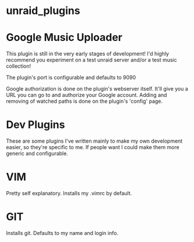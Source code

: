 unraid_plugins
==============

Google Music Uploader
=====================

This plugin is still in the very early stages of development!  I'd highly recommend you experiment on a test unraid 
server and/or a test music collection!

The plugin's port is configurable and defaults to 9090

Google authorization is done on the plugin's webserver itself.  It'll give you a URL you can go to and authorize your
 Google account.  Adding and removing of watched paths is done on the plugin's 'config' page.


Dev Plugins
===========

These are some plugins I've written mainly to make my own development easier, so they're specific to me.  If people want 
I could make them more generic and configurable.

VIM
===

Pretty self explanatory.  Installs my .vimrc by default.

GIT
===

Installs git.  Defaults to my name and login info.
